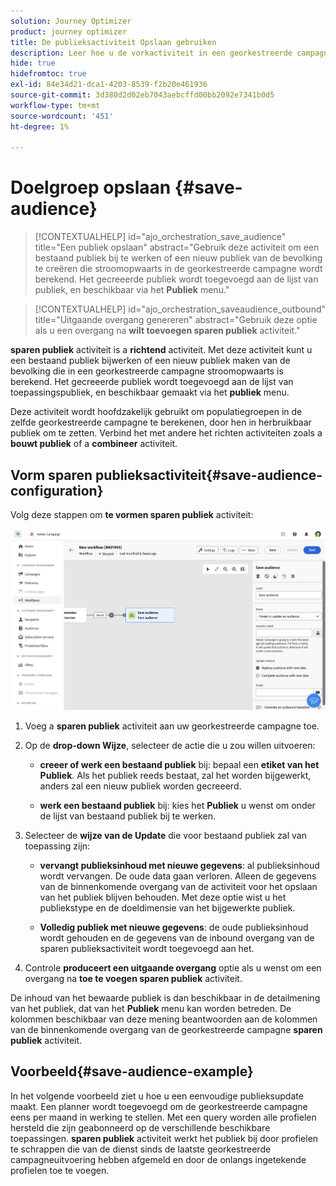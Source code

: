 ```yaml
---
solution: Journey Optimizer
product: journey optimizer
title: De publieksactiviteit Opslaan gebruiken
description: Leer hoe u de vorkactiviteit in een georkestreerde campagne kunt gebruiken
hide: true
hidefromtoc: true
exl-id: 84e34d21-dca1-4203-8539-f2b20e461936
source-git-commit: 3d380d2d02eb7043aebcffd00bb2092e7341b0d5
workflow-type: tm+mt
source-wordcount: '451'
ht-degree: 1%

---
```


# Doelgroep opslaan {#save-audience}

>[!CONTEXTUALHELP]
>id="ajo_orchestration_save_audience"
>title="Een publiek opslaan"
>abstract="Gebruik deze activiteit om een bestaand publiek bij te werken of een nieuw publiek van de bevolking te creëren die stroomopwaarts in de georkestreerde campagne wordt berekend. Het gecreeerde publiek wordt toegevoegd aan de lijst van publiek, en beschikbaar via het **Publiek** menu."

>[!CONTEXTUALHELP]
>id="ajo_orchestration_saveaudience_outbound"
>title="Uitgaande overgang genereren"
>abstract="Gebruik deze optie als u een overgang na **wilt toevoegen sparen publiek** activiteit."

**sparen publiek** activiteit is a **richtend** activiteit. Met deze activiteit kunt u een bestaand publiek bijwerken of een nieuw publiek maken van de bevolking die in een georkestreerde campagne stroomopwaarts is berekend. Het gecreeerde publiek wordt toegevoegd aan de lijst van toepassingspubliek, en beschikbaar gemaakt via het **publiek** menu.

Deze activiteit wordt hoofdzakelijk gebruikt om populatiegroepen in de zelfde georkestreerde campagne te berekenen, door hen in herbruikbaar publiek om te zetten. Verbind het met andere het richten activiteiten zoals a **bouwt publiek** of a **combineer** activiteit.

## Vorm sparen publieksactiviteit{#save-audience-configuration}

Volg deze stappen om **te vormen sparen publiek** activiteit:

![](../assets/workflow-save-audience.png)

1. Voeg a **sparen publiek** activiteit aan uw georkestreerde campagne toe.

1. Op de **drop-down Wijze**, selecteer de actie die u zou willen uitvoeren:

   * **creeer of werk een bestaand publiek** bij: bepaal een **etiket van het Publiek**. Als het publiek reeds bestaat, zal het worden bijgewerkt, anders zal een nieuw publiek worden gecreeerd.

   * **werk een bestaand publiek** bij: kies het **Publiek** u wenst om onder de lijst van bestaand publiek bij te werken.

1. Selecteer de **wijze van de Update** die voor bestaand publiek zal van toepassing zijn:

   * **vervangt publieksinhoud met nieuwe gegevens**: al publieksinhoud wordt vervangen. De oude data gaan verloren. Alleen de gegevens van de binnenkomende overgang van de activiteit voor het opslaan van het publiek blijven behouden. Met deze optie wist u het publiekstype en de doeldimensie van het bijgewerkte publiek.

   * **Volledig publiek met nieuwe gegevens**: de oude publieksinhoud wordt gehouden en de gegevens van de inbound overgang van de sparen publieksactiviteit wordt toegevoegd aan het.

1. Controle **produceert een uitgaande overgang** optie als u wenst om een overgang na **toe te voegen sparen publiek** activiteit.

De inhoud van het bewaarde publiek is dan beschikbaar in de detailmening van het publiek, dat van het **Publiek** menu kan worden betreden. De kolommen beschikbaar van deze mening beantwoorden aan de kolommen van de binnenkomende overgang van de georkestreerde campagne **sparen publiek** activiteit.


## Voorbeeld{#save-audience-example}

In het volgende voorbeeld ziet u hoe u een eenvoudige publieksupdate maakt. Een planner wordt toegevoegd om de georkestreerde campagne eens per maand in werking te stellen. Met een query worden alle profielen hersteld die zijn geabonneerd op de verschillende beschikbare toepassingen. **sparen publiek** activiteit werkt het publiek bij door profielen te schrappen die van de dienst sinds de laatste georkestreerde campagneuitvoering hebben afgemeld en door de onlangs ingetekende profielen toe te voegen.
